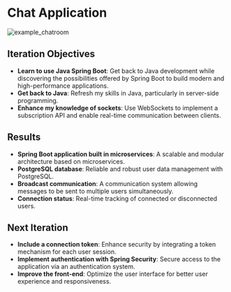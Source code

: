 # Chat Application

![example_chatroom](https://github.com/user-attachments/assets/a64b1d1f-c282-4236-894d-92fd2afeff96)


## Iteration Objectives

- **Learn to use Java Spring Boot**: Get back to Java development while discovering the possibilities offered by Spring Boot to build modern and high-performance applications.
- **Get back to Java**: Refresh my skills in Java, particularly in server-side programming.
- **Enhance my knowledge of sockets**: Use WebSockets to implement a subscription API and enable real-time communication between clients.

## Results

- **Spring Boot application built in microservices**: A scalable and modular architecture based on microservices.
- **PostgreSQL database**: Reliable and robust user data management with PostgreSQL.
- **Broadcast communication**: A communication system allowing messages to be sent to multiple users simultaneously.
- **Connection status**: Real-time tracking of connected or disconnected users.

## Next Iteration

- **Include a connection token**: Enhance security by integrating a token mechanism for each user session.
- **Implement authentication with Spring Security**: Secure access to the application via an authentication system.
- **Improve the front-end**: Optimize the user interface for better user experience and responsiveness.

